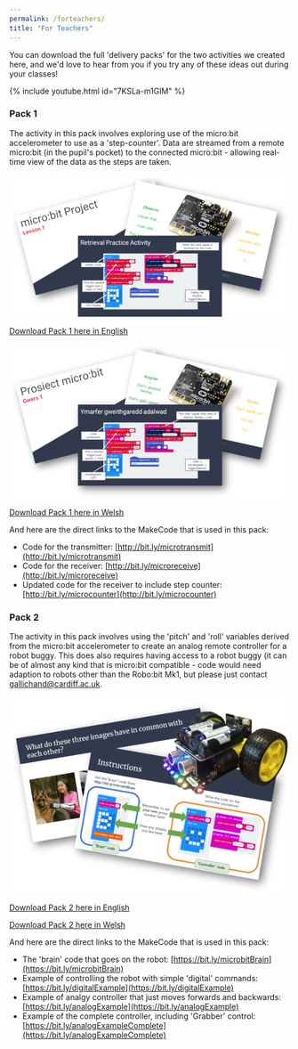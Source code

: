 ```yaml
---
permalink: /forteachers/
title: "For Teachers"
---
```


You can download the full 'delivery packs' for the two activities we created here, and we'd love to hear from you if you try any of these ideas out during your classes!

{% include youtube.html id="7KSLa-m1GlM" %}

### Pack 1

The activity in this pack involves exploring use of the micro:bit accelerometer to use as a 'step-counter'. Data are streamed from a remote micro:bit (in the pupil's pocket) to the connected micro:bit - allowing real-time view of the data as the steps are taken.

![Pack 1 image](../assets/images/image_pack1.png)

[Download Pack 1 here in English](../teacherpacks/ENGINmakers_TeacherPack1_English.zip)

![Pack 1 image in welsh](../assets/images/image_pack1_welsh.png)

[Download Pack 1 here in Welsh](../teacherpacks/ENGINmakers_TeacherPack1_Welsh.zip)


And here are the direct links to the MakeCode that is used in this pack:
- Code for the transmitter: [http://bit.ly/microtransmit](http://bit.ly/microtransmit)
- Code for the receiver: [http://bit.ly/microreceive](http://bit.ly/microreceive)
- Updated code for the receiver to include step counter: [http://bit.ly/microcounter](http://bit.ly/microcounter)

### Pack 2

The activity in this pack involves using the 'pitch' and 'roll' variables derived from the micro:bit accelerometer to create an analog remote controller for a robot buggy. This does also requires having access to a robot buggy (it can be of almost any kind that is micro:bit compatible - code would need adaption to robots other than the Robo:bit Mk1, but please just contact [gallichand@cardiff.ac.uk](mailto:gallichand@cardiff.ac.uk).

![Pack 2 image](../assets/images/image_pack2.png)

[Download Pack 2 here in English](../teacherpacks/ENGINmakers_TeacherPack2_English.zip)

[Download Pack 2 here in Welsh](../teacherpacks/ENGINmakers_TeacherPack2_Welsh.zip)

And here are the direct links to the MakeCode that is used in this pack:
- The 'brain' code that goes on the robot: [https://bit.ly/microbitBrain](https://bit.ly/microbitBrain)
- Example of controlling the robot with simple 'digital' commands: [https://bit.ly/digitalExample](https://bit.ly/digitalExample)
- Example of analgy controller that just moves forwards and backwards: [https://bit.ly/analogExample](https://bit.ly/analogExample)
- Example of the complete controller, including 'Grabber' control: [https://bit.ly/analogExampleComplete](https://bit.ly/analogExampleComplete)

